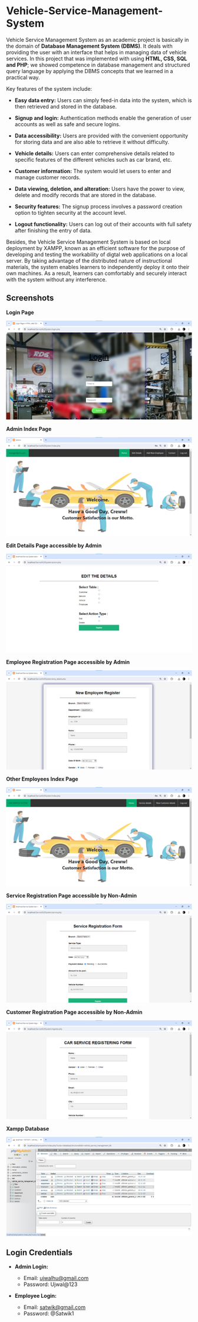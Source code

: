 
# Vehicle-Service-Management-System

Vehicle Service Management System as an academic project is basically in the domain of **Database Management System (DBMS)**. It deals with providing the user with an interface that helps in managing data of vehicle services. In this project that was implemented with using **HTML, CSS, SQL and PHP**; we showed competence in database management and structured query language by applying the DBMS concepts that we learned in a practical way.

Key features of the system include:  
- **Easy data entry:** Users can simply feed-in data into the system, which is then retrieved and stored in the database.

- **Signup and login:** Authentication methods enable the generation of user accounts as well as safe and secure logins.

- **Data accessibility:** Users are provided with the convenient opportunity for storing data and are also able to retrieve it without difficulty.

- **Vehicle details:** Users can enter comprehensive details related to specific features of the different vehicles such as car brand, etc.

- **Customer information:** The system would let users to enter and manage customer records.

- **Data viewing, deletion, and alteration:** Users have the power to view, delete and modify records that are stored in the database.

- **Security features:** The signup process involves a password creation option to tighten security at the account level.

- **Logout functionality:** Users can log out of their accounts with full safety after finishing the entry of data.

Besides, the Vehicle Service Management System is based on local deployment by XAMPP, known as an efficient software for the purpose of developing and testing the workability of digtal web applications on a local server. By taking advantage of the distributed nature of instructional materials, the system enables learners to independently deploy it onto their own machines. As a result, learners can comfortably and securely interact with the system without any interference.


## Screenshots

**Login Page**

![Login Page](https://github.com/ujwalhosamane/Random-Resources/blob/main/Vehicle-Service-Management-System/Login%20Page.png?raw=true)  

**Admin Index Page**  

![Admin Index Page](https://github.com/ujwalhosamane/Random-Resources/blob/main/Vehicle-Service-Management-System/Admin%20Index%20Page.png?raw=true)

**Edit Details Page accessible by Admin**

![Edit Details Page](https://github.com/ujwalhosamane/Random-Resources/blob/main/Vehicle-Service-Management-System/Edit%20Details%20Page.png?raw=true)

**Employee Registration Page accessible by Admin**

![Employee Registration Page](https://github.com/ujwalhosamane/Random-Resources/blob/main/Vehicle-Service-Management-System/Employee%20Registration%20Page.png?raw=true)

**Other Employees Index Page**  

![Other Employees Index Page](https://github.com/ujwalhosamane/Random-Resources/blob/main/Vehicle-Service-Management-System/Other%20Employees%20Index%20Page.png?raw=true)

**Service Registration Page accessible by Non-Admin**  

![Service Registration Page](https://github.com/ujwalhosamane/Random-Resources/blob/main/Vehicle-Service-Management-System/Service%20Registration%20Page.png?raw=true)

**Customer Registration Page accessible by Non-Admin**  

![Customer Registration Page](https://github.com/ujwalhosamane/Random-Resources/blob/main/Vehicle-Service-Management-System/Customer%20Registration%20Page.png?raw=true)

**Xampp Database**  

![Xampp Database](https://github.com/ujwalhosamane/Random-Resources/blob/main/Vehicle-Service-Management-System/Xampp%20Database%20.png?raw=true)

## Login Credentials

- **Admin Login:**
    - Email: ujwalhu@gmail.com
    - Password: Ujwal@123

- **Employee Login:**
    - Email: satwik@gmail.com
    - Password: @Satwik1